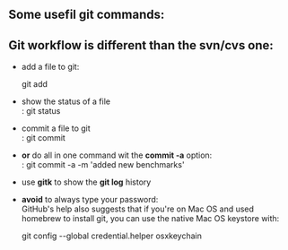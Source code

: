 
## Some usefil git commands:

## Git workflow is different than the svn/cvs one: 

 * add a file to git:  

   git add <FILE>  

 * show the status of a file  
   : git status <FILE>

 * commit a file to git   
   : git commit <FILE>  

 * **or** do all in one command wit the **commit -a** option:   
   : git commit -a -m 'added new benchmarks' 


 * use **gitk** to show the **git log** history   

 * **avoid** to always type your password:   
   GitHub's help also suggests that if you're on Mac OS and used homebrew to install git, you can use the native Mac OS keystore with:  

   git config --global credential.helper osxkeychain 



